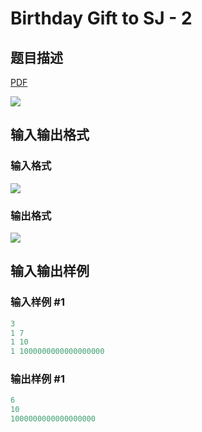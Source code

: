 # Birthday Gift to SJ - 2

## 题目描述

[problemUrl]: https://uva.onlinejudge.org/index.php?option=com_onlinejudge&Itemid=8&category=866&page=show_problem&problem=4934

[PDF](https://uva.onlinejudge.org/external/130/p13036.pdf)

![](https://cdn.luogu.com.cn/upload/vjudge_pic/UVA13036/0402d3210974c40f5a1ec6349fef0ce4f0186b50.png)

## 输入输出格式

### 输入格式

![](https://cdn.luogu.com.cn/upload/vjudge_pic/UVA13036/2f6b6ad6dfc86e6a0fe8f258572b78108ac03a5f.png)

### 输出格式

![](https://cdn.luogu.com.cn/upload/vjudge_pic/UVA13036/f9133f4a7210a22aa2df9367f830e163609b12ce.png)

## 输入输出样例

### 输入样例 #1

```cpp
3
1 7
1 10
1 1000000000000000000
```


### 输出样例 #1

```cpp
6
10
1000000000000000000
```


